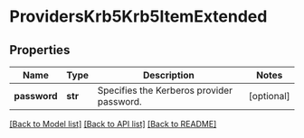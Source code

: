 # ProvidersKrb5Krb5ItemExtended

## Properties
Name | Type | Description | Notes
------------ | ------------- | ------------- | -------------
**password** | **str** | Specifies the Kerberos provider password. | [optional] 

[[Back to Model list]](../README.md#documentation-for-models) [[Back to API list]](../README.md#documentation-for-api-endpoints) [[Back to README]](../README.md)


